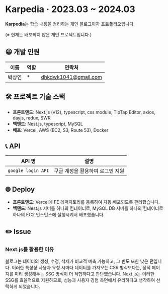# Karpedia · 2023.03 ~ 2024.03

**Karpedia**는 학습 내용을 정리하는 개인 블로그이자 포트폴리오입니다.

(※ 현재는 배포되지 않은 개인 프로젝트입니다.)

## 😀 개발 인원

| 이름 | 역할 | 연락처 |
| --- | --- | --- |
| 박상연 | * | [dhkdwk1041@gmail.com](mailto:dhkdwk1041@gmail.com) |

## 🛠 프로젝트 기술 스택

- **프론트엔드**: Next.js (v12), typescript, css module, TipTap Editor, axios, dayjs, redux, SWR
- **백엔드**: Nest.js, typescript, MySQL
- **배포**: Vercel, AWS (EC2, S3, Route 53), Docker

## 📞 API

| API 명 | 설명 |
| --- | --- |
| `google login API` | 구글 계정을 활용하여 로그인 지원 |

## 🌐 Deploy

- **프론트엔드**: Vercel에 FE 레퍼지토리를 등록하여 자동 배포되도록 관리했습니다.
- **백엔드**: Nest.js 서버를 하나의 컨테이너로, MySQL DB 서버를 하나의 컨테이너로 하나의 EC2 인스턴스에 실행시켜서 배포했습니다.

## ✏️ Issue

### Next.js를 활용한 이유

블로그는 데이터의 생성, 수정, 삭제가 비교적 예측 가능하고, 그 빈도 또한 낮은 편입니다. 이러한 특성상 사용자 요청 시마다 데이터를 가져오는 CSR 방식보다는, 정적 페이지를 미리 생성해두는 SSG 방식이 더 적합하다고 판단했습니다. Next.js는 이러한 SSG를 효율적으로 지원하므로, 성능과 사용자 경험 측면에서 유리하다고 생각하여 선택하게 되었습니다.
